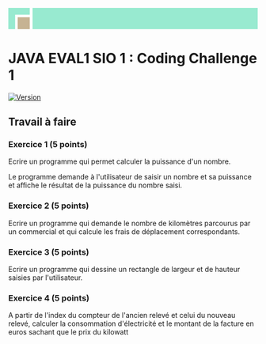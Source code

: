 ![separe](https://raw.githubusercontent.com/studoo-app/.github/main/profile/studoo-banner-logo.png)
# JAVA EVAL1 SIO 1 : Coding Challenge 1
[![Version](https://img.shields.io/badge/Version-2024-blue)]()

## Travail à faire

### Exercice 1 (5 points)
Ecrire un programme qui permet calculer la puissance d'un nombre. 

Le programme demande à l'utilisateur de saisir un nombre et sa puissance et affiche le résultat de la puissance du nombre saisi.
### Exercice 2 (5 points)
Ecrire un programme qui demande le nombre de kilomètres parcourus par un commercial et 
qui calcule les frais de déplacement correspondants.

### Exercice 3 (5 points)
Ecrire un programme qui dessine un rectangle de largeur et de hauteur saisies par l'utilisateur.

### Exercice 4 (5 points)
A partir de l'index du compteur de l'ancien relevé et celui du nouveau relevé, 
calculer la consommation d'électricité et le montant de la facture en euros sachant que le prix du kilowatt
